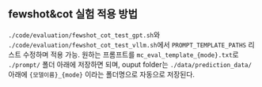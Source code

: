 ## fewshot&cot 실험 적용 방법

`./code/evaluation/fewshot_cot_test_gpt.sh`와 `./code/evaluation/fewshot_cot_test_vllm.sh`에서 `PROMPT_TEMPLATE_PATHS` 리스트 수정하며 적용 가능.
원하는 프롬프트를 `mc_eval_template_{mode}.txt`로 `./prompt/` 폴더 아래에 저장하면 되며, ouput folder는 `./data/prediction_data/` 아래에 `{모델이름}_{mode}` 이라는 폴더명으로 자동으로 저장된다.